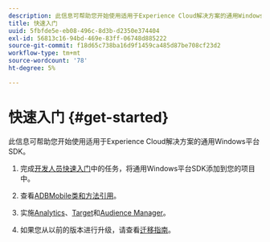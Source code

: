 ```yaml
---
description: 此信息可帮助您开始使用适用于Experience Cloud解决方案的通用Windows平台SDK
title: 快速入门
uuid: 5fbfde5e-eb08-496c-8d3b-d2350e374404
exl-id: 56813c16-94bd-469e-83ff-06748d885222
source-git-commit: f18d65c738ba16d9f1459ca485d87be708cf23d2
workflow-type: tm+mt
source-wordcount: '78'
ht-degree: 5%

---
```


# 快速入门 {#get-started}

此信息可帮助您开始使用适用于Experience Cloud解决方案的通用Windows平台SDK。

1. 完成[开发人员快速入门](/help/universal-windows/c-getting-started/dev-qs.md)中的任务，将通用Windows平台SDK添加到您的项目中。

1. 查看[ADBMobile类和方法引用](/help/universal-windows/c-configuration/methods.md)。

1. 实施[Analytics](/help/universal-windows/analytics/analytics-methods.md)、[Target](/help/universal-windows/target/target-methods.md)和[Audience Manager](/help/universal-windows/audiencemgmt/audience-manager-methods.md)。

1. 如果您从以前的版本进行升级，请查看[迁移指南](/help/universal-windows/migration-v3.md)。

